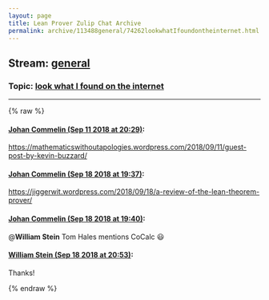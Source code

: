 ```yaml
---
layout: page
title: Lean Prover Zulip Chat Archive 
permalink: archive/113488general/74262lookwhatIfoundontheinternet.html
---
```


## Stream: [general](index.html)
### Topic: [look what I found on the internet](74262lookwhatIfoundontheinternet.html)

---


{% raw %}
#### [ Johan Commelin (Sep 11 2018 at 20:29)](https://leanprover.zulipchat.com/#narrow/stream/113488-general/topic/look%20what%20I%20found%20on%20the%20internet/near/133750937):
https://mathematicswithoutapologies.wordpress.com/2018/09/11/guest-post-by-kevin-buzzard/

#### [ Johan Commelin (Sep 18 2018 at 19:37)](https://leanprover.zulipchat.com/#narrow/stream/113488-general/topic/look%20what%20I%20found%20on%20the%20internet/near/134180682):
https://jiggerwit.wordpress.com/2018/09/18/a-review-of-the-lean-theorem-prover/

#### [ Johan Commelin (Sep 18 2018 at 19:40)](https://leanprover.zulipchat.com/#narrow/stream/113488-general/topic/look%20what%20I%20found%20on%20the%20internet/near/134180893):
@**William Stein**  Tom Hales mentions CoCalc :smiley:

#### [ William Stein (Sep 18 2018 at 20:53)](https://leanprover.zulipchat.com/#narrow/stream/113488-general/topic/look%20what%20I%20found%20on%20the%20internet/near/134185186):
Thanks!


{% endraw %}

